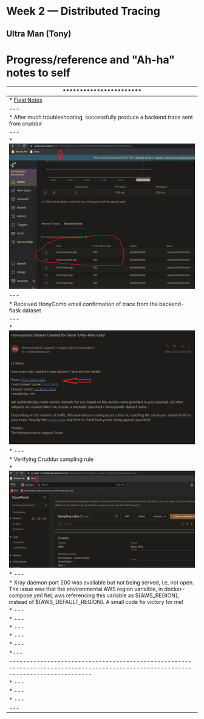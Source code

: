 # Week 2 — Distributed Tracing

## Ultra Man (Tony)


# Progress/reference and "Ah-ha" notes to self
| *********************** |
| --- |
| * [Field Notes](https://github.com/ultraman-labs/aws-bootcamp-cruddur-2023/blob/main/_docs/assets/week2/Notes-Week2.txt) |
| --- |
| * After much troubleshooting, successfully produce a backend trace sent from cruddur|
| --- |
| * ![HoneyComb Trace](../_docs/assets/week2/honeycombtrace1.png) |
| --- |
| * Received HonyComb email confirmation of trace from the backend-flask dataset|
| --- |
| * ![HoneyComb Confirmation](../_docs/assets/week2/datasetconfirmation.png) |
| * ---|
| * Verifying Cruddur sampling rule
| * ![XRAY Sampling](../_docs/assets/week2/xraysamplingrule1.png) |
| * --- |
| * Xray daemon port 200 was available but not being served, i.e, not open. The issue was that the environmental AWS region varialble, in docker-compose.yml fiel, was referencing this variable as ${AWS_REGION}, instead of ${AWS_DEFAULT_REGION}. A small code fix victory for me! |
| * --- |
| * --- |
| * --- |
| * --- |
| * --- |
| *--- |
| ---------------------------------------------------------------------------------------------------------------------------------- |
| * ---|
| * --- |
| * --- |
| --- |






